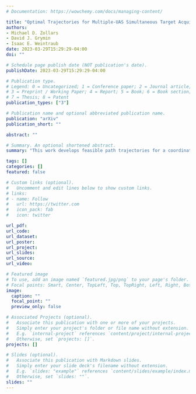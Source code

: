 ```yaml
---
# Documentation: https://wowchemy.com/docs/managing-content/

title: "Optimal Trajectories for Multiple-UAS Simultaneous Target Acquisition with Obstacle Avoidance"
authors:
- Michael D. Zollars
- David J. Grymin
- Isaac E. Weintraub
date: 2023-03-29T15:29:29-04:00
doi: ""

# Schedule page publish date (NOT publication's date).
publishDate: 2023-03-29T15:29:29-04:00

# Publication type.
# Legend: 0 = Uncategorized; 1 = Conference paper; 2 = Journal article;
# 3 = Preprint / Working Paper; 4 = Report; 5 = Book; 6 = Book section;
# 7 = Thesis; 8 = Patent
publication_types: ["3"]

# Publication name and optional abbreviated publication name.
publication: "arXiv"
publication_short: ""

abstract: ""

# Summary. An optional shortened abstract.
summary: "This work develops feasible path trajectories for a coordinated strike with multiple aircraft in a constrained environment.  Using direct orthogonal collocation methods, the two-point boundary value optimal control problem is transcribed into a nonlinear programming problem.  A coordinate transformation is performed on the state variables to leverage the benefits of a simplex discretization of the search domain.  Applying these techniques allows each path constraint to be removed from the feasible search space, eliminating computationally expensive, nonlinear constraint equations and problem specific parameters from the optimal control formulation.  Heuristic search techniques are used to determine a Dubins path solution through the space to seed the optimal control solver.  In the scenario, three aircraft are initiated in separate directions and are required to avoid all constrained regions while simultaneously arriving at the target location, each with a different viewing angle.  A focus of this work is to reduce computation times for optimal control solvers such that real-time solutions can be implemented onboard small unmanned aircraft systems.  Analysis of the problem examines optimal flight paths through simplex corridors, velocity and heading vectors, control vectors of acceleration and heading rate, and objective times for minimum time flight."

tags: []
categories: []
featured: false

# Custom links (optional).
#   Uncomment and edit lines below to show custom links.
# links:
# - name: Follow
#   url: https://twitter.com
#   icon_pack: fab
#   icon: twitter

url_pdf:
url_code:
url_dataset:
url_poster:
url_project:
url_slides:
url_source:
url_video:

# Featured image
# To use, add an image named `featured.jpg/png` to your page's folder. 
# Focal points: Smart, Center, TopLeft, Top, TopRight, Left, Right, BottomLeft, Bottom, BottomRight.
image:
  caption: ""
  focal_point: ""
  preview_only: false

# Associated Projects (optional).
#   Associate this publication with one or more of your projects.
#   Simply enter your project's folder or file name without extension.
#   E.g. `internal-project` references `content/project/internal-project/index.md`.
#   Otherwise, set `projects: []`.
projects: []

# Slides (optional).
#   Associate this publication with Markdown slides.
#   Simply enter your slide deck's filename without extension.
#   E.g. `slides: "example"` references `content/slides/example/index.md`.
#   Otherwise, set `slides: ""`.
slides: ""
---
```

